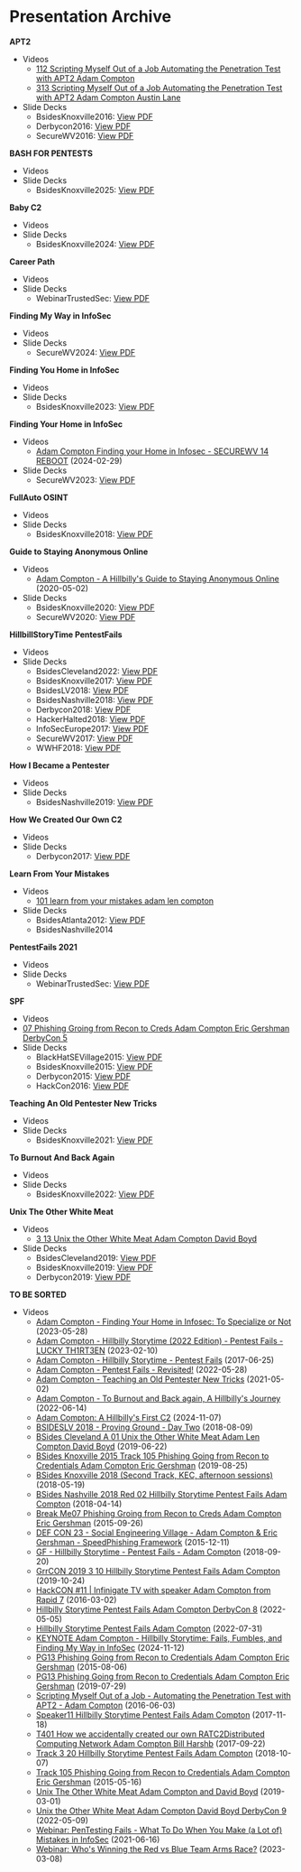 # Presentation Archive

**APT2**
 - Videos
   - [112 Scripting Myself Out of a Job Automating the Penetration Test with APT2 Adam Compton](https://www.youtube.com/watch?v=VQxJsLLQ5oY)
   - [313 Scripting Myself Out of a Job Automating the Penetration Test with APT2 Adam Compton Austin Lane](https://www.youtube.com/watch?v=XyrZhvDNrIM)
 - Slide Decks
   - BsidesKnoxville2016: [View PDF](./BsidesKnoxville2016/APT2.pdf)
   - Derbycon2016: [View PDF](./Derbycon2016/APT2.pdf)
   - SecureWV2016: [View PDF](./SecureWV2016/APT2.pdf)

**BASH FOR PENTESTS**
 - Videos
 - Slide Decks
   - BsidesKnoxville2025: [View PDF](./BsidesKnoxville2025/BASH_FOR_PENTESTS.pdf)

**Baby C2**
 - Videos
 - Slide Decks
   - BsidesKnoxville2024: [View PDF](./BsidesKnoxville2024/Baby_C2.pdf)

**Career Path**
 - Videos
 - Slide Decks
   - WebinarTrustedSec: [View PDF](./WebinarTrustedSec/Career_Path_2018.pdf)

**Finding My Way in InfoSec**
 - Videos
 - Slide Decks
   - SecureWV2024: [View PDF](./SecureWV2024/Finding_My_Way_in_InfoSec.pdf)

**Finding You Home in InfoSec**
 - Videos
 - Slide Decks
   - BsidesKnoxville2023: [View PDF](./BsidesKnoxville2023/Finding_You_Home_in_InfoSec.pdf)

**Finding Your Home in InfoSec**
 - Videos
   - [Adam Compton   Finding your Home in Infosec - SECUREWV 14 REBOOT](https://www.youtube.com/watch?v=v61cHOAfmSc) (2024-02-29)
 - Slide Decks
   - SecureWV2023: [View PDF](./SecureWV2023/Finding_Your_Home_in_InfoSec.pdf)

**FullAuto OSINT**
 - Videos
 - Slide Decks
   - BsidesKnoxville2018: [View PDF](./BsidesKnoxville2018/FullAuto_OSINT.pdf)

**Guide to Staying Anonymous Online**
 - Videos
   - [Adam Compton - A Hillbilly's Guide to Staying Anonymous Online](https://www.youtube.com/watch?v=xPEboNcV_ak) (2020-05-02)
 - Slide Decks
   - BsidesKnoxville2020: [View PDF](./BsidesKnoxville2020/Guide_to_Staying_Anonymous_Online.pdf)
   - SecureWV2020: [View PDF](./SecureWV2020/Guide_to_Staying_Anonymous_Online.pdf)

**HillbillStoryTime PentestFails**
 - Videos
 - Slide Decks
   - BsidesCleveland2022: [View PDF](./BsidesCleveland2022/HillbillStoryTime_PentestFails.pdf)
   - BsidesKnoxville2017: [View PDF](./BsidesKnoxville2017/HillbillStoryTime_PentestFails.pdf)
   - BsidesLV2018: [View PDF](./BsidesLV2018/HillbillStoryTime_PentestFails.pdf)
   - BsidesNashville2018: [View PDF](./BsidesNashville2018/HillbillStoryTime_PentestFails.pdf)
   - Derbycon2018: [View PDF](./Derbycon2018/HillbillStoryTime_PentestFails.pdf)
   - HackerHalted2018: [View PDF](./HackerHalted2018/HillbillStoryTime_PentestFails.pdf)
   - InfoSecEurope2017: [View PDF](./InfoSecEurope2017/HillbillStoryTime_PentestFails.pdf)
   - SecureWV2017: [View PDF](./SecureWV2017/HillbillStoryTime_PentestFails.pdf)
   - WWHF2018: [View PDF](./WWHF2018/HillbillStoryTime_PentestFails.pdf)

**How I Became a Pentester**
 - Videos
 - Slide Decks
   - BsidesNashville2019: [View PDF](./BsidesNashville2019/How_I_Became_a_Pentester.pdf)

**How We Created Our Own C2**
 - Videos
 - Slide Decks
   - Derbycon2017: [View PDF](./Derbycon2017/How_We_Created_Our_Own_C2.pdf)

**Learn From Your Mistakes**
 - Videos
   - [101 learn from your mistakes adam len compton](https://www.youtube.com/watch?v=UTh_n62jsIY)
 - Slide Decks
   - BsidesAtlanta2012: [View PDF](./BsidesAtlanta2012/Learn_From_Your_Mistakes.pdf)
   - BsidesNashville2014

**PentestFails 2021**
 - Videos
 - Slide Decks
   - WebinarTrustedSec: [View PDF](./WebinarTrustedSec/PentestFails_2021.pdf)

**SPF**
 - Videos
  - [07 Phishing Groing from Recon to Creds Adam Compton Eric Gershman DerbyCon 5](https://www.youtube.com/watch?v=ZrJM3SYvqIs)
 - Slide Decks
   - BlackHatSEVillage2015: [View PDF](./BlackHatSEVillage2015/SPF.pdf)
   - BsidesKnoxville2015: [View PDF](./BsidesKnoxville2015/SPF.pdf)
   - Derbycon2015: [View PDF](./Derbycon2015/SPF.pdf)
   - HackCon2016: [View PDF](./HackCon2016/SPF.pdf)

**Teaching An Old Pentester New Tricks**
 - Videos
 - Slide Decks
   - BsidesKnoxville2021: [View PDF](./BsidesKnoxville2021/Teaching_An_Old_Pentester_New_Tricks.pdf)

**To Burnout And Back Again**
 - Videos
 - Slide Decks
   - BsidesKnoxville2022: [View PDF](./BsidesKnoxville2022/To_Burnout_And_Back_Again.pdf)

**Unix The Other White Meat**
 - Videos
   - [3 13 Unix the Other White Meat Adam Compton David Boyd](https://www.youtube.com/watch?v=mJCfBr97hW4)
 - Slide Decks
   - BsidesCleveland2019: [View PDF](./BsidesCleveland2019/Unix_The_Other_White_Meat.pdf)
   - BsidesKnoxville2019: [View PDF](./BsidesKnoxville2019/Unix_The_Other_White_Meat.pdf)
   - Derbycon2019: [View PDF](./Derbycon2019/Unix_The_Other_White_Meat.pdf)

**TO BE SORTED**
 - Videos
   - [Adam Compton - Finding Your Home in Infosec: To Specialize or Not](https://www.youtube.com/watch?v=6WT7RCgbxHw) (2023-05-28)
   - [Adam Compton - Hillbilly Storytime (2022 Edition) - Pentest Fails - LUCKY TH1RT3EN](https://www.youtube.com/watch?v=OyE_lSSaQfI) (2023-02-10)
   - [Adam Compton - Hillbilly Storytime - Pentest Fails](https://www.youtube.com/watch?v=GSbKeTPv2TU) (2017-06-25)
   - [Adam Compton - Pentest Fails - Revisited!](https://www.youtube.com/watch?v=kIFTFiAvn58) (2022-05-28)
   - [Adam Compton - Teaching an Old Pentester New Tricks](https://www.youtube.com/watch?v=98thPPGA_BE) (2021-05-02)
   - [Adam Compton - To Burnout and Back again, A Hillbilly's Journey](https://www.youtube.com/watch?v=PsRsMqus-so) (2022-06-14)
   - [Adam Compton: A Hillbilly's First C2](https://www.youtube.com/watch?v=mkgnFqAWPr4) (2024-11-07)
   - [BSIDESLV 2018 - Proving Ground - Day Two](https://www.youtube.com/watch?v=W6ixMdtZVFk) (2018-08-09)
   - [BSides Cleveland A 01 Unix the Other White Meat Adam Len Compton David Boyd](https://www.youtube.com/watch?v=JRQ_zUvdhps) (2019-06-22)
   - [BSides Knoxville 2015 Track 105 Phishing Going from Recon to Credentials Adam Compton Eric Gershman](https://www.youtube.com/watch?v=esoWskJIiUs) (2019-08-25)
   - [BSides Knoxville 2018 (Second Track, KEC, afternoon sessions)](https://www.youtube.com/watch?v=OOl6zSn5OeI) (2018-05-19)
   - [BSides Nashville 2018 Red 02 Hillbilly Storytime Pentest Fails Adam Compton](https://www.youtube.com/watch?v=v5_KRQABXXc) (2018-04-14)
   - [Break Me07 Phishing Groing from Recon to Creds Adam Compton Eric Gershman](https://www.youtube.com/watch?v=uyUyD1hwL9k) (2015-09-26)
   - [DEF CON 23 - Social Engineering Village - Adam Compton & Eric Gershman - SpeedPhishing Framework](https://www.youtube.com/watch?v=w-Rk8WnnFaE) (2015-12-11)
   - [GF - Hillbilly Storytime - Pentest Fails - Adam Compton](https://www.youtube.com/watch?v=JvQvyy2skUk) (2018-09-20)
   - [GrrCON 2019 3 10 Hillbilly Storytime Pentest Fails Adam Compton](https://www.youtube.com/watch?v=q5gLhZjTCj0) (2019-10-24)
   - [HackCON #11 | Infinigate TV with speaker Adam Compton from Rapid 7](https://www.youtube.com/watch?v=l9_zs8rmAYY) (2016-03-02)
   - [Hillbilly Storytime Pentest Fails Adam Compton   DerbyCon 8](https://www.youtube.com/watch?v=Sh4_aJ4wbsc) (2022-05-05)
   - [Hillbilly Storytime Pentest Fails Adam Compton](https://www.youtube.com/watch?v=8RbgK2dW2PE) (2022-07-31)
   - [KEYNOTE Adam Compton - Hillbilly Storytime: Fails, Fumbles, and Finding My Way in InfoSec](https://www.youtube.com/watch?v=EBQw-Asl_e0) (2024-11-12)
   - [PG13 Phishing Going from Recon to Credentials Adam Compton Eric Gershman](https://www.youtube.com/watch?v=TtgJ3DaMtAo) (2015-08-06)
   - [PG13 Phishing Going from Recon to Credentials Adam Compton Eric Gershman](https://www.youtube.com/watch?v=xJ3gikw5ajk) (2019-07-29)
   - [Scripting Myself Out of a Job - Automating the Penetration Test with APT2 - Adam Compton](https://www.youtube.com/watch?v=psBtbekLntg) (2016-06-03)
   - [Speaker11 Hillbilly Storytime Pentest Fails Adam Compton](https://www.youtube.com/watch?v=BPneCzGbPOc) (2017-11-18)
   - [T401 How we accidentally created our own RATC2Distributed Computing Network Adam Compton Bill Harshb](https://www.youtube.com/watch?v=_xILcJ9aURk) (2017-09-22)
   - [Track 3 20 Hillbilly Storytime Pentest Fails Adam Compton](https://www.youtube.com/watch?v=auzjOr7B8qU) (2018-10-07)
   - [Track 105 Phishing Going from Recon to Credentials Adam Compton Eric Gershman](https://www.youtube.com/watch?v=85QQwOduH6A) (2015-05-16)
   - [Unix The Other White Meat Adam Compton and David Boyd](https://www.youtube.com/watch?v=yRXMclaMbGg) (2019-03-01)
   - [Unix the Other White Meat Adam Compton David Boyd   DerbyCon 9](https://www.youtube.com/watch?v=LyP_mmJlJxE) (2022-05-09)
   - [Webinar: PenTesting Fails - What To Do When You Make (a Lot of) Mistakes in InfoSec](https://www.youtube.com/watch?v=ZAbqBCvzGFA) (2021-06-16)
   - [Webinar: Who's Winning the Red vs Blue Team Arms Race?](https://www.youtube.com/watch?v=IaJ3OQDoDvI) (2023-03-08)
